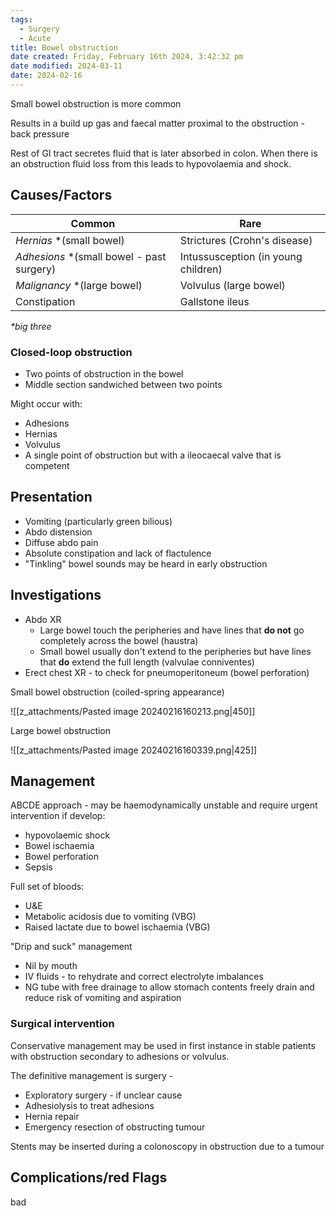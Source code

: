 ```yaml
---
tags:
  - Surgery
  - Acute
title: Bowel obstruction
date created: Friday, February 16th 2024, 3:42:32 pm
date modified: 2024-03-11
date: 2024-02-16
---
```

Small bowel obstruction is more common

Results in a build up gas and faecal matter proximal to the obstruction - back pressure

Rest of GI tract secretes fluid that is later absorbed in colon. When there is an obstruction fluid loss from this leads to hypovolaemia and shock. 

## Causes/Factors

| **Common** | **Rare** |
| ---- | ---- |
| *Hernias* *(small bowel) | Strictures (Crohn's disease) |
| *Adhesions* *(small bowel - past surgery) | Intussusception (in young children) |
| *Malignancy* *(large bowel) | Volvulus (large bowel) |
| Constipation | Gallstone ileus  |
_*big three_


### Closed-loop obstruction

- Two points of obstruction in the bowel
- Middle section sandwiched between two points

Might occur with: 
- Adhesions
- Hernias
- Volvulus
- A single point of obstruction but with a ileocaecal valve that is competent 
## Presentation

- Vomiting (particularly green bilious)
- Abdo distension
- Diffuse abdo pain
- Absolute constipation and lack of flactulence
- "Tinkling" bowel sounds may be heard in early obstruction

## Investigations

- Abdo XR
	- Large bowel touch the peripheries and have lines that **do not** go completely across the bowel (haustra)
	- Small bowel usually don't extend to the peripheries but have lines that **do** extend the full length (valvulae conniventes)
- Erect chest XR - to check for pneumoperitoneum (bowel perforation)

Small bowel obstruction (coiled-spring appearance)

![[z_attachments/Pasted image 20240216160213.png|450]]


Large bowel obstruction

![[z_attachments/Pasted image 20240216160339.png|425]]
## Management

ABCDE approach - may be haemodynamically unstable and require urgent intervention if develop:
- hypovolaemic shock 
- Bowel ischaemia 
- Bowel perforation
- Sepsis 

Full set of bloods: 
- U&E 
- Metabolic acidosis due to vomiting (VBG)
- Raised lactate due to bowel ischaemia (VBG)

"Drip and suck" management
- Nil by mouth
- IV fluids - to rehydrate and correct electrolyte imbalances
- NG tube with free drainage to allow stomach contents freely drain and reduce risk of vomiting and aspiration 


### Surgical intervention 

Conservative management may be used in first instance in stable patients with obstruction secondary to adhesions or volvulus.

The definitive management is surgery - 
- Exploratory surgery - if unclear cause
- Adhesiolysis to treat adhesions 
- Hernia repair 
- Emergency resection of obstructing tumour

Stents may be inserted during a colonoscopy in obstruction due to a tumour

## Complications/red Flags
bad